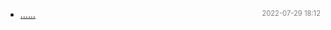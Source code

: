 - [......]()<span style="font-size:.8em;float:right"><span style="color:orange"></span><span style="padding-left:2em;color:gray;">2022-07-29 18:12</span></span>
